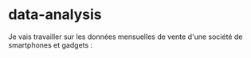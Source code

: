 # data-analysis
Je vais travailler sur les données mensuelles de vente d'une société de smartphones et gadgets :
